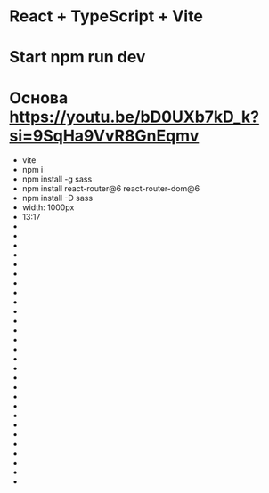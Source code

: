 # React + TypeScript + Vite
# Start npm run dev
# Основа https://youtu.be/bD0UXb7kD_k?si=9SqHa9VvR8GnEqmv 
- vite
- npm i
- npm install -g sass
- npm install react-router@6 react-router-dom@6
- npm install -D sass
- width: 1000px
- 13:17
- 
- 
- 
- 
- 
- 
- 
- 
- 
- 
- 
- 
- 
- 
- 
- 
- 
- 
- 
- 
- 
- 
- 
- 
- 
- 
- 
- 

